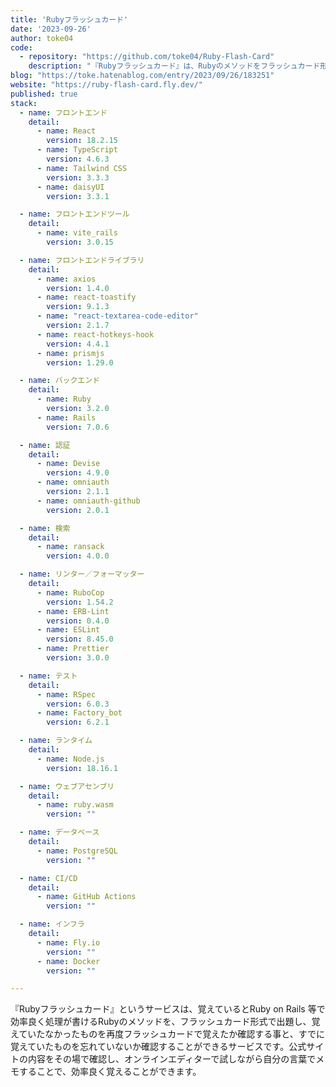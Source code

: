 ```yaml
---
title: 'Rubyフラッシュカード'
date: '2023-09-26'
author: toke04
code: 
  - repository: "https://github.com/toke04/Ruby-Flash-Card"
    description: "『Rubyフラッシュカード』は、Rubyのメソッドをフラッシュカード形式で出題し、覚えたかどうかを確認するサービスです。"
blog: "https://toke.hatenablog.com/entry/2023/09/26/183251"
website: "https://ruby-flash-card.fly.dev/"
published: true
stack:
  - name: フロントエンド
    detail:
      - name: React
        version: 18.2.15
      - name: TypeScript
        version: 4.6.3
      - name: Tailwind CSS
        version: 3.3.3
      - name: daisyUI
        version: 3.3.1

  - name: フロントエンドツール
    detail:
      - name: vite_rails
        version: 3.0.15

  - name: フロントエンドライブラリ
    detail:
      - name: axios
        version: 1.4.0
      - name: react-toastify
        version: 9.1.3
      - name: "react-textarea-code-editor"
        version: 2.1.7
      - name: react-hotkeys-hook
        version: 4.4.1
      - name: prismjs
        version: 1.29.0

  - name: バックエンド
    detail: 
      - name: Ruby
        version: 3.2.0
      - name: Rails
        version: 7.0.6

  - name: 認証
    detail:
      - name: Devise
        version: 4.9.0
      - name: omniauth
        version: 2.1.1
      - name: omniauth-github
        version: 2.0.1

  - name: 検索
    detail:
      - name: ransack
        version: 4.0.0

  - name: リンター／フォーマッター
    detail:
      - name: RuboCop
        version: 1.54.2
      - name: ERB-Lint
        version: 0.4.0
      - name: ESLint
        version: 8.45.0
      - name: Prettier
        version: 3.0.0

  - name: テスト
    detail:
      - name: RSpec
        version: 6.0.3
      - name: Factory_bot
        version: 6.2.1

  - name: ランタイム
    detail:
      - name: Node.js
        version: 18.16.1

  - name: ウェブアセンブリ
    detail:
      - name: ruby.wasm
        version: ""

  - name: データベース
    detail:
      - name: PostgreSQL
        version: ""

  - name: CI/CD
    detail:
      - name: GitHub Actions
        version: ""

  - name: インフラ
    detail:
      - name: Fly.io
        version: ""
      - name: Docker
        version: ""

---
```


『Rubyフラッシュカード』というサービスは、覚えているとRuby on Rails 等で効率良く処理が書けるRubyのメソッドを、フラッシュカード形式で出題し、覚えていたなかったものを再度フラッシュカードで覚えたか確認する事と、すでに覚えていたものを忘れていないか確認することができるサービスです。公式サイトの内容をその場で確認し、オンラインエディターで試しながら自分の言葉でメモすることで、効率良く覚えることができます。


